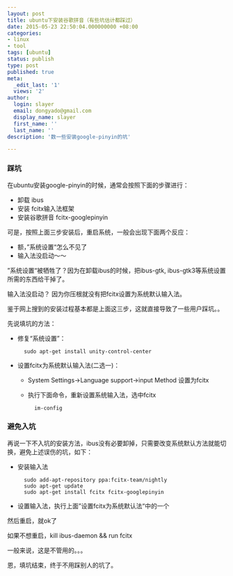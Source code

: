 ```yaml
---
layout: post
title: ubuntu下安装谷歌拼音（有些坑估计都踩过） 
date: 2015-05-23 22:50:04.000000000 +08:00
categories:
- linux
- tool
tags: [ubuntu]
status: publish
type: post
published: true
meta:
  _edit_last: '1'
  views: '2'
author:
  login: slayer
  email: dongyado@gmail.com
  display_name: slayer
  first_name: ''
  last_name: ''
description: '数一些安装google-pinyin的坑'

---
```


### 踩坑

在ubuntu安装google-pinyin的时候，通常会按照下面的步骤进行：

* 卸载 ibus
* 安装 fcitx输入法框架
* 安装谷歌拼音 fcitx-googlepinyin

可是，按照上面三步安装后，重启系统，一般会出现下面两个反应：

* 额，”系统设置“怎么不见了
* 输入法没启动～～

”系统设置“被牺牲了？因为在卸载ibus的时候，把ibus-gtk, ibus-gtk3等系统设置所需的东西给干掉了。

输入法没启动？ 因为你压根就没有把fcitx设置为系统默认输入法。

鉴于网上搜到的安装过程基本都是上面这三步，这就直接导致了一些用户踩坑。。

先说填坑的方法：

* 修复“系统设置”：
    
        sudo apt-get install unity-control-center

* 设置fcitx为系统默认输入法(二选一)：
    * System Settings->Language support->input Method 设置为fcitx
    * 执行下面命令，重新设置系统输入法，选中fcitx
    
            im-config

### 避免入坑

再说一下不入坑的安装方法，ibus没有必要卸掉，只需要改变系统默认方法就能切换，避免上述误伤的坑，如下：

* 安装输入法

        sudo add-apt-repository ppa:fcitx-team/nightly
        sudo apt-get update
        sudo apt-get install fcitx fcitx-googlepinyin

* 设置输入法，执行上面”设置fcitx为系统默认法“中的一个


然后重启，就ok了

如果不想重启，kill ibus-daemon && run fcitx

一般来说，这是不管用的。。。

恩，填坑结束，终于不用踩别人的坑了。

